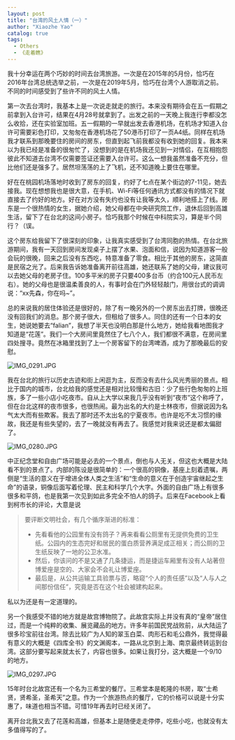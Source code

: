 ```yaml
---
layout: post
title: "台湾的风土人情（一）"
author: "Xiaozhe Yao"
catalog: true
tags:
  - Others
  - 《走着瞧》
---
```


我十分幸运在两个巧妙的时间去台湾旅游。一次是在2015年的5月份，恰巧在2016年台湾总统选举之前，一次是在2019年5月，恰巧在台湾个人游取消之前。不同的时间感受到了些许不同的风土人情。

第一次去台湾时，我基本上是一次说走就走的旅行。本来没有期待会在五一假期之前拿到入台许可，结果在4月28号就拿到了。出发之前的一天晚上我连行李都没怎么收拾，还在实验室加班。五一假期的一早就出发去香港机场，在机场才知道入台许可需要彩色打印，又匆匆在香港机场花了50港币打印了一页A4纸。同样在机场我才联系到那晚要住的房间的房东，但直到起飞前我都没有收到她的回复。我本来以为我已经是准备的很匆忙了，没想到的是在机场我还见到一对情侣，在互相抱怨彼此不知道去台湾不仅需要签证还需要入台许可。这么一想我虽然准备不充分，但比他们还是强多了。居然坦荡荡的上了飞机，还不知道晚上要住在哪里。

好在在桃园机场落地时收到了房东的回复，约好了七点在某个街边的7-11见，她去接我。现在想想我也是很大意，在手机、Wi-Fi等任何通讯方式都没有的情况下就直接去了约好的地方。好在对方没有失约也没有让我等太久，顺利地搭上了线。房东是一个很热情的女生，据她介绍，她父母都在中央研究院工作，退休后回到高雄生活，留下了在台北的这间小房子。恰巧我那个时候在中科院实习，算是半个同行？（误。

这个房东给我留下了很深刻的印象，让我真实感受到了台湾同胞的热情。在台北旅游期间，我有一天回到房间发现桌子上摆了水果、泡面和信，说因为知道游客一般会玩的很晚，回来之后没有东西吃，特意准备了零食。相比于其他的房东，这简直是民宿之光了。后来我告诉她准备离开前往高雄，她还联系了她的父母，建议我可以去她父母的老房子住。100多平米的房子只要400多台币（约合100元人民币左右）。她的父母也是很温柔善良的人，有事时会在门外轻轻敲门，用很台式的调调说：“xx先森，你在吗~”。

总的来说我的居住体验还是很好的，除了有一晚另外的一个房东出去打牌，很晚还没有回我们的消息。那个房子很大，但租给了很多人。同住的还有一个日本的女生，她说她要去“falian”，我想了半天也没明白那是什么地方，她给我看地图我才知道是“花莲”。我们一个大房间里竟然住了七八个人，我们都很不满意，在房间里四处搜寻。竟然在冰箱里找到了上一个房客留下的台湾啤酒，成为了那晚最后的安慰。

![IMG_0291.JPG](https://i.loli.net/2021/02/25/5esoLvAyR6FKBmX.jpg)

我在台北的旅行以历史古迹和街上闲逛为主，反而没有去什么风光秀丽的景点。相比于国内的城市，台北给我的感觉还是相对比较慢和古旧：少了些行色匆匆的上班族，多了一些小店小吃夜市。自从上大学以来我几乎没有听到“夜市”这个称呼了，但在台北这样的夜市很多，也很热闹。最为出名的大约是士林夜市，但据说因为名气太大而有些欺客。我去了那时还不太出名的宁夏夜市。也许是吃不太习惯的缘故，我还是有些失望的，去了一晚就没有再去了。我感觉对我来说还是都太偏甜了。

![IMG_0280.JPG](https://i.loli.net/2021/02/25/1MFxHUNBfqv6zyC.jpg)

中正纪念堂和自由广场可能是必去的一个景点，倒也与人无关，但这也大概是大陆看不到的景点了。内部的陈设是很简单的：一个很高的铜像，基座上刻着遗嘱，两侧是“生活的意义在于增进全体人类之生活”和“生命的意义在于创造宇宙继起之生命”的语录，铜像后面写着伦理、民主和科学几个大字。外面的自由广场上有很多很多和平鸽，也是我第一次见到如此多完全不怕人的鸽子。后来在Facebook上看到柯市长的评论，大意是说

> 要评断文明社会，有几个循序渐进的标准：
>
> - 先看看他的公园里有没有鸽子？再来看看公厕里有无提供免费的卫生纸。公园内的生态完好和居民的蛋白质营养满足成正相关；而公厕的卫生纸反映了一地的公卫水准。
> - 然后，你该问的不是又通了几条捷运，而是捷运车厢里有没有人站著但博爱座是空的、大家会不会礼让博爱座。
> - 最后是，从公共运输工具验票与否，略窥“个人的责任感”以及“人与人之间那份信任”，究竟是否在这个社会被建构起来。

私以为还是有一定道理的。

另一个我感受不错的地方就是故宫博物院了。此故宫实际上并没有真的“皇帝”居住过，而是一个纯粹的收集、展览藏品的地方。许多年前国民党战败前，从大陆运了很多珍宝前往台湾。除去比较广为人知的翠玉白菜、肉形石和毛公鼎外，我觉得最有意义的大概是《四库全书》的文渊阁本，一路从北京到上海、南京最终转运到台湾。这部分要写起来就太长了，内容也很多。如果让我打分，这大概是一个9/10的地方。

![IMG_0297.JPG](https://i.loli.net/2021/02/25/V42nolYgMFWyQO1.jpg)

15年时台北故宫还有一个名为三希堂的餐厅。三希堂本是乾隆的书房，取“士希贤，贤希圣，圣希天”之意。作为一个旅游热点的餐厅，它的价格可以说是十分实惠了，味道也相当不错。可惜19年再去时已经关闭了。

离开台北我又去了花莲和高雄，但基本上是随便走走停停，吃些小吃，也就没有太多值得写的了。